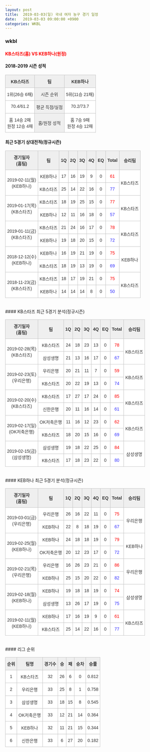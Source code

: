 ```yaml
---
layout: post
title:  2019-03-03(일) 국내 여자 농구 경기 일정
date:   2019-03-03 09:00:00 +0900
categories: WKBL
---
```


### wkbl

#### <span style="color:red"> KB스타즈(홈) VS KEB하나(원정) </span>

#### 2018-2019 시즌 성적

<style type="text/css">
.tg  {border-collapse:collapse;border-spacing:0;}
.tg td{font-family:Arial, sans-serif;font-size:14px;padding:10px 5px;border-style:solid;border-width:1px;overflow:hidden;word-break:normal;border-color:#c0c0c0;}
.tg th{font-family:Arial, sans-serif;font-size:14px;font-weight:normal;padding:10px 5px;border-style:solid;border-width:1px;overflow:hidden;word-break:normal;border-color:#c0c0c0;}
.tg .tg-dcpn{background-color:#ffffff;border-color:#c0c0c0;text-align:center;vertical-align:top}
.tg .tg-txr3{background-color:#ffffff;border-color:#c0c0c0;text-align:center;vertical-align:top}
.tg .tg-o8le{background-color:#efefef;border-color:#c0c0c0;text-align:center;vertical-align:top}
.tg .tg-rr9t{font-weight:bold;background-color:#efefef;border-color:#c0c0c0;text-align:center;vertical-align:top}
.tg .tg-wazi{background-color:#efefef;border-color:#c0c0c0;text-align:center;vertical-align:middle}
</style>

<table class="tg">
  <tr>
    <td class="tg-rr9t">KB스타즈</td>
    <td class="tg-rr9t">팀</td>
    <td class="tg-rr9t">KEB하나</td>
  </tr>
  <tr>
    <th class="tg-dcpn">1위(26승 6패)</th>
    <th class="tg-o8le">시즌 순위</th>
    <th class="tg-dcpn">5위(11승 21패)</th>
  </tr>
  <tr>
    <td class="tg-txr3">70.4/61.2</td>
    <td class="tg-o8le">평균 득점/실점</td>
    <td class="tg-txr3">70.2/73.7</td>
  </tr>
  <tr>
    <td class="tg-dcpn">홈 14승 2패<br>원정 12승 4패</td>
    <td class="tg-wazi">홈/원정 성적</td>
    <td class="tg-dcpn">홈 7승 9패<br>원정 4승 12패</td>
  </tr>
</table>

#### 최근 5경기 상대전적(정규시즌)

<style type="text/css">
.tg  {border-collapse:collapse;border-spacing:0;border-color:#ccc;}
.tg td{font-family:Arial, sans-serif;font-size:14px;padding:10px 5px;border-style:solid;border-width:1px;overflow:hidden;word-break:normal;border-color:#ccc;color:#333;background-color:#fff;}
.tg th{font-family:Arial, sans-serif;font-size:14px;font-weight:normal;padding:10px 5px;border-style:solid;border-width:1px;overflow:hidden;word-break:normal;border-color:#ccc;color:#333;background-color:#f0f0f0;}
.tg .tg-wman{border-color:#c0c0c0;text-align:center;vertical-align:middle}
.tg .tg-d14o{font-weight:bold;background-color:#efefef;border-color:#c0c0c0;text-align:center;vertical-align:middle}
.tg .tg-vb54{background-color:#ffffff;color:#3531ff;border-color:#c0c0c0;text-align:center;vertical-align:middle}
.tg .tg-jb7t{background-color:#ffffff;color:#fe0000;border-color:#c0c0c0;text-align:center;vertical-align:middle}
.tg .tg-50j8{background-color:#ffffff;border-color:#c0c0c0;text-align:center;vertical-align:middle}
.tg .tg-dyzo{color:#fe0000;border-color:#c0c0c0;text-align:center;vertical-align:middle}
.tg .tg-1z2d{color:#3531ff;border-color:#c0c0c0;text-align:center;vertical-align:middle}
.tg .tg-fzdr{border-color:#c0c0c0;text-align:center;vertical-align:top}
.tg .tg-n24o{background-color:#ffffff;color:#3531ff;border-color:#c0c0c0;text-align:center;vertical-align:top}
.tg .tg-t31z{background-color:#efefef;border-color:#c0c0c0;text-align:center;vertical-align:middle}
.tg .tg-tjwp{background-color:#efefef;border-color:#c0c0c0;text-align:center;vertical-align:top}
</style>

<table class="tg">
  <tr>
    <th class="tg-d14o">경기일자<br>(홈팀)</th>
    <th class="tg-d14o">팀</th>
    <th class="tg-d14o">1Q</th>
    <th class="tg-d14o">2Q</th>
    <th class="tg-d14o">3Q</th>
    <th class="tg-d14o">4Q</th>
    <th class="tg-d14o">EQ</th>
    <th class="tg-d14o">Total</th>
    <th class="tg-d14o">승리팀</th>
  </tr>

<tr>
  <td class="tg-50j8" rowspan="2">2019-02-11(월)<br>(KEB하나)</td>
  <td class="tg-50j8">KEB하나</td>
  <td class="tg-50j8">17</td>
  <td class="tg-50j8">16</td>
  <td class="tg-50j8">19</td>
  <td class="tg-50j8">9</td>
  <td class="tg-50j8">0</td>
  <td class="tg-jb7t">61</td>
  <td class="tg-50j8" rowspan="2">KB스타즈</td>
</tr>
<tr>
  <td class="tg-50j8">KB스타즈</td>
  <td class="tg-50j8">25</td>
  <td class="tg-50j8">14</td>
  <td class="tg-50j8">22</td>
  <td class="tg-50j8">16</td>
  <td class="tg-50j8">0</td>
  <td class="tg-vb54">77</td>
</tr>

<tr>
  <td class="tg-50j8" rowspan="2">2019-01-17(목)<br>(KB스타즈)</td>
  <td class="tg-50j8">KB스타즈</td>
  <td class="tg-50j8">18</td>
  <td class="tg-50j8">19</td>
  <td class="tg-50j8">25</td>
  <td class="tg-50j8">15</td>
  <td class="tg-50j8">0</td>
  <td class="tg-jb7t">77</td>
  <td class="tg-50j8" rowspan="2">KB스타즈</td>
</tr>
<tr>
  <td class="tg-50j8">KEB하나</td>
  <td class="tg-50j8">12</td>
  <td class="tg-50j8">11</td>
  <td class="tg-50j8">16</td>
  <td class="tg-50j8">18</td>
  <td class="tg-50j8">0</td>
  <td class="tg-vb54">57</td>
</tr>

<tr>
  <td class="tg-50j8" rowspan="2">2019-01-11(금)<br>(KB스타즈)</td>
  <td class="tg-50j8">KB스타즈</td>
  <td class="tg-50j8">21</td>
  <td class="tg-50j8">24</td>
  <td class="tg-50j8">16</td>
  <td class="tg-50j8">17</td>
  <td class="tg-50j8">0</td>
  <td class="tg-jb7t">78</td>
  <td class="tg-50j8" rowspan="2">KB스타즈</td>
</tr>
<tr>
  <td class="tg-50j8">KEB하나</td>
  <td class="tg-50j8">19</td>
  <td class="tg-50j8">18</td>
  <td class="tg-50j8">20</td>
  <td class="tg-50j8">15</td>
  <td class="tg-50j8">0</td>
  <td class="tg-vb54">72</td>
</tr>

<tr>
  <td class="tg-50j8" rowspan="2">2018-12-12(수)<br>(KEB하나)</td>
  <td class="tg-50j8">KEB하나</td>
  <td class="tg-50j8">16</td>
  <td class="tg-50j8">19</td>
  <td class="tg-50j8">21</td>
  <td class="tg-50j8">19</td>
  <td class="tg-50j8">0</td>
  <td class="tg-jb7t">75</td>
  <td class="tg-50j8" rowspan="2">KEB하나</td>
</tr>
<tr>
  <td class="tg-50j8">KB스타즈</td>
  <td class="tg-50j8">18</td>
  <td class="tg-50j8">19</td>
  <td class="tg-50j8">13</td>
  <td class="tg-50j8">19</td>
  <td class="tg-50j8">0</td>
  <td class="tg-vb54">69</td>
</tr>

<tr>
  <td class="tg-50j8" rowspan="2">2018-11-23(금)<br>(KB스타즈)</td>
  <td class="tg-50j8">KB스타즈</td>
  <td class="tg-50j8">18</td>
  <td class="tg-50j8">17</td>
  <td class="tg-50j8">19</td>
  <td class="tg-50j8">21</td>
  <td class="tg-50j8">0</td>
  <td class="tg-jb7t">75</td>
  <td class="tg-50j8" rowspan="2">KB스타즈</td>
</tr>
<tr>
  <td class="tg-50j8">KEB하나</td>
  <td class="tg-50j8">14</td>
  <td class="tg-50j8">14</td>
  <td class="tg-50j8">14</td>
  <td class="tg-50j8">8</td>
  <td class="tg-50j8">0</td>
  <td class="tg-vb54">50</td>
</tr>
</table><br>
#### KB스타즈 최근 5경기 분석(정규시즌)

<style type="text/css">
.tg  {border-collapse:collapse;border-spacing:0;border-color:#ccc;}
.tg td{font-family:Arial, sans-serif;font-size:14px;padding:10px 5px;border-style:solid;border-width:1px;overflow:hidden;word-break:normal;border-color:#ccc;color:#333;background-color:#fff;}
.tg th{font-family:Arial, sans-serif;font-size:14px;font-weight:normal;padding:10px 5px;border-style:solid;border-width:1px;overflow:hidden;word-break:normal;border-color:#ccc;color:#333;background-color:#f0f0f0;}
.tg .tg-wman{border-color:#c0c0c0;text-align:center;vertical-align:middle}
.tg .tg-d14o{font-weight:bold;background-color:#efefef;border-color:#c0c0c0;text-align:center;vertical-align:middle}
.tg .tg-vb54{background-color:#ffffff;color:#3531ff;border-color:#c0c0c0;text-align:center;vertical-align:middle}
.tg .tg-jb7t{background-color:#ffffff;color:#fe0000;border-color:#c0c0c0;text-align:center;vertical-align:middle}
.tg .tg-50j8{background-color:#ffffff;border-color:#c0c0c0;text-align:center;vertical-align:middle}
.tg .tg-dyzo{color:#fe0000;border-color:#c0c0c0;text-align:center;vertical-align:middle}
.tg .tg-1z2d{color:#3531ff;border-color:#c0c0c0;text-align:center;vertical-align:middle}
.tg .tg-fzdr{border-color:#c0c0c0;text-align:center;vertical-align:top}
.tg .tg-n24o{background-color:#ffffff;color:#3531ff;border-color:#c0c0c0;text-align:center;vertical-align:top}
.tg .tg-t31z{background-color:#efefef;border-color:#c0c0c0;text-align:center;vertical-align:middle}
.tg .tg-tjwp{background-color:#efefef;border-color:#c0c0c0;text-align:center;vertical-align:top}
</style>

<table class="tg">
  <tr>
    <th class="tg-d14o">경기일자<br>(홈팀)</th>
    <th class="tg-d14o">팀</th>
    <th class="tg-d14o">1Q</th>
    <th class="tg-d14o">2Q</th>
    <th class="tg-d14o">3Q</th>
    <th class="tg-d14o">4Q</th>
    <th class="tg-d14o">EQ</th>
    <th class="tg-d14o">Total</th>
    <th class="tg-d14o">승리팀</th>
  </tr>

<tr>
  <td class="tg-50j8" rowspan="2">2019-02-28(목)<br>(KB스타즈)</td>
  <td class="tg-50j8">KB스타즈</td>
  <td class="tg-50j8">24</td>
  <td class="tg-50j8">18</td>
  <td class="tg-50j8">23</td>
  <td class="tg-50j8">13</td>
  <td class="tg-50j8">0</td>
  <td class="tg-jb7t">78</td>
  <td class="tg-50j8" rowspan="2">KB스타즈</td>
</tr>
<tr>
  <td class="tg-50j8">삼성생명</td>
  <td class="tg-50j8">21</td>
  <td class="tg-50j8">13</td>
  <td class="tg-50j8">16</td>
  <td class="tg-50j8">17</td>
  <td class="tg-50j8">0</td>
  <td class="tg-vb54">67</td>
</tr>

<tr>
  <td class="tg-50j8" rowspan="2">2019-02-23(토)<br>(우리은행)</td>
  <td class="tg-50j8">우리은행</td>
  <td class="tg-50j8">20</td>
  <td class="tg-50j8">21</td>
  <td class="tg-50j8">11</td>
  <td class="tg-50j8">7</td>
  <td class="tg-50j8">0</td>
  <td class="tg-jb7t">59</td>
  <td class="tg-50j8" rowspan="2">KB스타즈</td>
</tr>
<tr>
  <td class="tg-50j8">KB스타즈</td>
  <td class="tg-50j8">20</td>
  <td class="tg-50j8">22</td>
  <td class="tg-50j8">19</td>
  <td class="tg-50j8">13</td>
  <td class="tg-50j8">0</td>
  <td class="tg-vb54">74</td>
</tr>

<tr>
  <td class="tg-50j8" rowspan="2">2019-02-20(수)<br>(KB스타즈)</td>
  <td class="tg-50j8">KB스타즈</td>
  <td class="tg-50j8">17</td>
  <td class="tg-50j8">27</td>
  <td class="tg-50j8">17</td>
  <td class="tg-50j8">24</td>
  <td class="tg-50j8">0</td>
  <td class="tg-jb7t">85</td>
  <td class="tg-50j8" rowspan="2">KB스타즈</td>
</tr>
<tr>
  <td class="tg-50j8">신한은행</td>
  <td class="tg-50j8">20</td>
  <td class="tg-50j8">11</td>
  <td class="tg-50j8">16</td>
  <td class="tg-50j8">14</td>
  <td class="tg-50j8">0</td>
  <td class="tg-vb54">61</td>
</tr>

<tr>
  <td class="tg-50j8" rowspan="2">2019-02-17(일)<br>(OK저축은행)</td>
  <td class="tg-50j8">OK저축은행</td>
  <td class="tg-50j8">11</td>
  <td class="tg-50j8">16</td>
  <td class="tg-50j8">12</td>
  <td class="tg-50j8">23</td>
  <td class="tg-50j8">0</td>
  <td class="tg-jb7t">62</td>
  <td class="tg-50j8" rowspan="2">KB스타즈</td>
</tr>
<tr>
  <td class="tg-50j8">KB스타즈</td>
  <td class="tg-50j8">18</td>
  <td class="tg-50j8">20</td>
  <td class="tg-50j8">15</td>
  <td class="tg-50j8">16</td>
  <td class="tg-50j8">0</td>
  <td class="tg-vb54">69</td>
</tr>

<tr>
  <td class="tg-50j8" rowspan="2">2019-02-15(금)<br>(삼성생명)</td>
  <td class="tg-50j8">삼성생명</td>
  <td class="tg-50j8">19</td>
  <td class="tg-50j8">18</td>
  <td class="tg-50j8">22</td>
  <td class="tg-50j8">25</td>
  <td class="tg-50j8">0</td>
  <td class="tg-jb7t">84</td>
  <td class="tg-50j8" rowspan="2">삼성생명</td>
</tr>
<tr>
  <td class="tg-50j8">KB스타즈</td>
  <td class="tg-50j8">17</td>
  <td class="tg-50j8">18</td>
  <td class="tg-50j8">23</td>
  <td class="tg-50j8">22</td>
  <td class="tg-50j8">0</td>
  <td class="tg-vb54">80</td>
</tr>
</table><br>
#### KEB하나 최근 5경기 분석(정규시즌)

<style type="text/css">
.tg  {border-collapse:collapse;border-spacing:0;border-color:#ccc;}
.tg td{font-family:Arial, sans-serif;font-size:14px;padding:10px 5px;border-style:solid;border-width:1px;overflow:hidden;word-break:normal;border-color:#ccc;color:#333;background-color:#fff;}
.tg th{font-family:Arial, sans-serif;font-size:14px;font-weight:normal;padding:10px 5px;border-style:solid;border-width:1px;overflow:hidden;word-break:normal;border-color:#ccc;color:#333;background-color:#f0f0f0;}
.tg .tg-wman{border-color:#c0c0c0;text-align:center;vertical-align:middle}
.tg .tg-d14o{font-weight:bold;background-color:#efefef;border-color:#c0c0c0;text-align:center;vertical-align:middle}
.tg .tg-vb54{background-color:#ffffff;color:#3531ff;border-color:#c0c0c0;text-align:center;vertical-align:middle}
.tg .tg-jb7t{background-color:#ffffff;color:#fe0000;border-color:#c0c0c0;text-align:center;vertical-align:middle}
.tg .tg-50j8{background-color:#ffffff;border-color:#c0c0c0;text-align:center;vertical-align:middle}
.tg .tg-dyzo{color:#fe0000;border-color:#c0c0c0;text-align:center;vertical-align:middle}
.tg .tg-1z2d{color:#3531ff;border-color:#c0c0c0;text-align:center;vertical-align:middle}
.tg .tg-fzdr{border-color:#c0c0c0;text-align:center;vertical-align:top}
.tg .tg-n24o{background-color:#ffffff;color:#3531ff;border-color:#c0c0c0;text-align:center;vertical-align:top}
.tg .tg-t31z{background-color:#efefef;border-color:#c0c0c0;text-align:center;vertical-align:middle}
.tg .tg-tjwp{background-color:#efefef;border-color:#c0c0c0;text-align:center;vertical-align:top}
</style>

<table class="tg">
  <tr>
    <th class="tg-d14o">경기일자<br>(홈팀)</th>
    <th class="tg-d14o">팀</th>
    <th class="tg-d14o">1Q</th>
    <th class="tg-d14o">2Q</th>
    <th class="tg-d14o">3Q</th>
    <th class="tg-d14o">4Q</th>
    <th class="tg-d14o">EQ</th>
    <th class="tg-d14o">Total</th>
    <th class="tg-d14o">승리팀</th>
  </tr>

<tr>
  <td class="tg-50j8" rowspan="2">2019-03-01(금)<br>(우리은행)</td>
  <td class="tg-50j8">우리은행</td>
  <td class="tg-50j8">26</td>
  <td class="tg-50j8">16</td>
  <td class="tg-50j8">22</td>
  <td class="tg-50j8">11</td>
  <td class="tg-50j8">0</td>
  <td class="tg-jb7t">75</td>
  <td class="tg-50j8" rowspan="2">우리은행</td>
</tr>
<tr>
  <td class="tg-50j8">KEB하나</td>
  <td class="tg-50j8">22</td>
  <td class="tg-50j8">8</td>
  <td class="tg-50j8">18</td>
  <td class="tg-50j8">19</td>
  <td class="tg-50j8">0</td>
  <td class="tg-vb54">67</td>
</tr>

<tr>
  <td class="tg-50j8" rowspan="2">2019-02-25(월)<br>(KEB하나)</td>
  <td class="tg-50j8">KEB하나</td>
  <td class="tg-50j8">24</td>
  <td class="tg-50j8">18</td>
  <td class="tg-50j8">18</td>
  <td class="tg-50j8">19</td>
  <td class="tg-50j8">0</td>
  <td class="tg-jb7t">79</td>
  <td class="tg-50j8" rowspan="2">KEB하나</td>
</tr>
<tr>
  <td class="tg-50j8">OK저축은행</td>
  <td class="tg-50j8">20</td>
  <td class="tg-50j8">12</td>
  <td class="tg-50j8">23</td>
  <td class="tg-50j8">17</td>
  <td class="tg-50j8">0</td>
  <td class="tg-vb54">72</td>
</tr>

<tr>
  <td class="tg-50j8" rowspan="2">2019-02-21(목)<br>(우리은행)</td>
  <td class="tg-50j8">우리은행</td>
  <td class="tg-50j8">16</td>
  <td class="tg-50j8">26</td>
  <td class="tg-50j8">23</td>
  <td class="tg-50j8">21</td>
  <td class="tg-50j8">0</td>
  <td class="tg-jb7t">86</td>
  <td class="tg-50j8" rowspan="2">우리은행</td>
</tr>
<tr>
  <td class="tg-50j8">KEB하나</td>
  <td class="tg-50j8">25</td>
  <td class="tg-50j8">15</td>
  <td class="tg-50j8">20</td>
  <td class="tg-50j8">22</td>
  <td class="tg-50j8">0</td>
  <td class="tg-vb54">82</td>
</tr>

<tr>
  <td class="tg-50j8" rowspan="2">2019-02-18(월)<br>(KEB하나)</td>
  <td class="tg-50j8">KEB하나</td>
  <td class="tg-50j8">19</td>
  <td class="tg-50j8">18</td>
  <td class="tg-50j8">18</td>
  <td class="tg-50j8">19</td>
  <td class="tg-50j8">0</td>
  <td class="tg-jb7t">74</td>
  <td class="tg-50j8" rowspan="2">삼성생명</td>
</tr>
<tr>
  <td class="tg-50j8">삼성생명</td>
  <td class="tg-50j8">13</td>
  <td class="tg-50j8">26</td>
  <td class="tg-50j8">17</td>
  <td class="tg-50j8">19</td>
  <td class="tg-50j8">0</td>
  <td class="tg-vb54">75</td>
</tr>

<tr>
  <td class="tg-50j8" rowspan="2">2019-02-11(월)<br>(KEB하나)</td>
  <td class="tg-50j8">KEB하나</td>
  <td class="tg-50j8">17</td>
  <td class="tg-50j8">16</td>
  <td class="tg-50j8">19</td>
  <td class="tg-50j8">9</td>
  <td class="tg-50j8">0</td>
  <td class="tg-jb7t">61</td>
  <td class="tg-50j8" rowspan="2">KB스타즈</td>
</tr>
<tr>
  <td class="tg-50j8">KB스타즈</td>
  <td class="tg-50j8">25</td>
  <td class="tg-50j8">14</td>
  <td class="tg-50j8">22</td>
  <td class="tg-50j8">16</td>
  <td class="tg-50j8">0</td>
  <td class="tg-vb54">77</td>
</tr>
</table><br>
#### 리그 순위

<style type="text/css">
    .tg  {border-collapse:collapse;border-spacing:0;border-color:#ccc;}
    .tg td{font-family:Arial, sans-serif;font-size:14px;padding:10px 5px;border-style:solid;border-width:1px;overflow:hidden;word-break:normal;border-color:#ccc;color:#333;background-color:#fff;}
    .tg th{font-family:Arial, sans-serif;font-size:14px;font-weight:normal;padding:10px 5px;border-style:solid;border-width:1px;overflow:hidden;word-break:normal;border-color:#ccc;color:#333;background-color:#f0f0f0;}
    .tg .tg-jvag{background-color:#ffffff;color:#000000;border-color:#c0c0c0;text-align:center;vertical-align:middle}
    .tg .tg-wman{border-color:#c0c0c0;text-align:center;vertical-align:middle}
    .tg .tg-d14o{font-weight:bold;background-color:#efefef;border-color:#c0c0c0;text-align:center;vertical-align:middle}
    .tg .tg-qn23{color:#000000;border-color:#c0c0c0;text-align:center;vertical-align:middle}
    .tg .tg-50j8{background-color:#ffffff;border-color:#c0c0c0;text-align:center;vertical-align:middle}
    .tg .tg-fzdr{border-color:#c0c0c0;text-align:center;vertical-align:top}
    .tg .tg-hnyg{background-color:#ffffff;color:#000000;border-color:#c0c0c0;text-align:center;vertical-align:top}
</style>

<table class="tg">
  <tr>
    <th class="tg-d14o">순위</th>
    <th class="tg-d14o">팀명</th>
    <th class="tg-d14o">경기수</th>
    <th class="tg-d14o">승</th>
    <th class="tg-d14o">패</th>
    <th class="tg-d14o">승차</th>
    <th class="tg-d14o">승률</th>
  </tr>
  
<tr>
    <td class="tg-50j8">1</td>
    <td class="tg-50j8">KB스타즈</td>
    <td class="tg-50j8">32</td>
    <td class="tg-50j8">26</td>
    <td class="tg-50j8">6</td>
    <td class="tg-50j8">0</td>
    <td class="tg-50j8">0.812</td>
</tr>

<tr>
    <td class="tg-50j8">2</td>
    <td class="tg-50j8">우리은행</td>
    <td class="tg-50j8">33</td>
    <td class="tg-50j8">25</td>
    <td class="tg-50j8">8</td>
    <td class="tg-50j8">1</td>
    <td class="tg-50j8">0.758</td>
</tr>

<tr>
    <td class="tg-50j8">3</td>
    <td class="tg-50j8">삼성생명</td>
    <td class="tg-50j8">33</td>
    <td class="tg-50j8">18</td>
    <td class="tg-50j8">15</td>
    <td class="tg-50j8">8</td>
    <td class="tg-50j8">0.545</td>
</tr>

<tr>
    <td class="tg-50j8">4</td>
    <td class="tg-50j8">OK저축은행</td>
    <td class="tg-50j8">33</td>
    <td class="tg-50j8">12</td>
    <td class="tg-50j8">21</td>
    <td class="tg-50j8">14</td>
    <td class="tg-50j8">0.364</td>
</tr>

<tr>
    <td class="tg-50j8">5</td>
    <td class="tg-50j8">KEB하나</td>
    <td class="tg-50j8">32</td>
    <td class="tg-50j8">11</td>
    <td class="tg-50j8">21</td>
    <td class="tg-50j8">15</td>
    <td class="tg-50j8">0.344</td>
</tr>

<tr>
    <td class="tg-50j8">6</td>
    <td class="tg-50j8">신한은행</td>
    <td class="tg-50j8">33</td>
    <td class="tg-50j8">6</td>
    <td class="tg-50j8">27</td>
    <td class="tg-50j8">20</td>
    <td class="tg-50j8">0.182</td>
</tr>
</table><br>